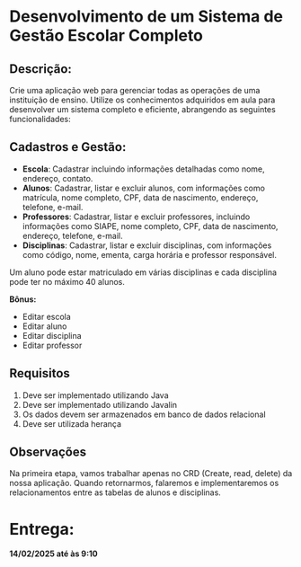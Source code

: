 # Desenvolvimento de um Sistema de Gestão Escolar Completo

## Descrição:
Crie uma aplicação web para gerenciar todas as operações de uma instituição de ensino. Utilize os conhecimentos adquiridos em aula para desenvolver um sistema completo e eficiente, abrangendo as seguintes funcionalidades:

## Cadastros e Gestão:
- **Escola**: Cadastrar incluindo informações detalhadas como nome, endereço, contato.
- **Alunos**: Cadastrar, listar e excluir alunos, com informações como matrícula, nome completo, CPF, data de nascimento, endereço, telefone, e-mail.
- **Professores**: Cadastrar, listar e excluir professores, incluindo informações como SIAPE, nome completo, CPF, data de nascimento, endereço, telefone, e-mail.
- **Disciplinas**: Cadastrar, listar e excluir disciplinas, com informações como código, nome, ementa, carga horária e professor responsável.

Um aluno pode estar matriculado em várias disciplinas e cada disciplina pode ter no máximo 40 alunos.

**Bônus:**
- Editar escola
- Editar aluno
- Editar disciplina
- Editar professor

## Requisitos
1. Deve ser implementado utilizando Java
2. Deve ser implementado utilizando Javalin
3. Os dados devem ser armazenados em banco de dados relacional
4. Deve ser utilizada herança
   

## Observações 

Na primeira etapa, vamos trabalhar apenas no CRD (Create, read, delete) da nossa aplicação. Quando retornarmos, falaremos e  implementaremos os relacionamentos entre as tabelas de alunos e disciplinas.

# Entrega:
**14/02/2025 até às 9:10**
